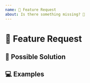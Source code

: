 ```yaml
---
name: 🙋 Feature Request
about: Is there something missing? 🥰
---
```


<!--
  Thank you for filing a feature request! 🥰
  Please make sure that the feature request have not been filed already. 🙏
  Remember - Turbotron is supposed to be as small as possible.
-->

# 🙋 Feature Request

<!--
  What is this feature request regarding?
-->

## 💁 Possible Solution

<!--
  Not Obligatory.
  Do you know how this feature could be added? Please share the possible solution here.
-->

## 💻 Examples

<!--
  Do you have any example of a similar feature in another project?
  Please share your examples here. Code or screenshots are greatly appriciated.
-->

<!-- Thank you so much for contributing to Turbotron. 🥰 -->